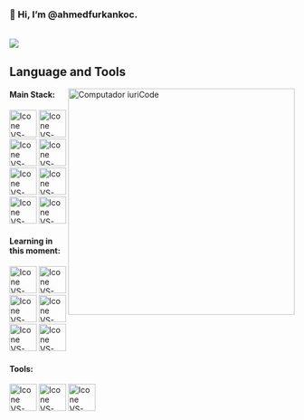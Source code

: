<h3> 👋 Hi, I’m @ahmedfurkankoc.</h3>
<br>
<img align="center" src="https://github-readme-stats.vercel.app/api/top-langs/?username=ahmedfurkankoc&layout=compact&theme=radical" />

## Language and Tools

<img src="https://raw.githubusercontent.com/MicaelliMedeiros/micaellimedeiros/master/image/computer-illustration.png" min-width="400px" max-width="400px" width="400px" align="right" alt="Computador iuriCode">

#### Main Stack:
  [<img height="48px" width="48px" alt="Icone VS-Code" src="https://skillicons.dev/icons?i=cs"/>](https://learn.microsoft.com/en-us/dotnet/csharp/)
  [<img height="48px" width="48px" alt="Icone VS-Code" src="https://skillicons.dev/icons?i=dotnet"/>](https://learn.microsoft.com/en-us/dotnet/fundamentals/)
  [<img height="48px" width="48px" alt="Icone VS-Code" src="https://skillicons.dev/icons?i=html"/>](https://developer.mozilla.org/en-US/docs/Web/HTML)
  [<img height="48px" width="48px" alt="Icone VS-Code" src="https://skillicons.dev/icons?i=css"/>](https://developer.mozilla.org/en-US/docs/Web/CSS)
  [<img height="48px" width="48px" alt="Icone VS-Code" src="https://skillicons.dev/icons?i=js"/>](https://developer.mozilla.org/en-US/docs/Web/JavaScript)
  [<img height="48px" width="48px" alt="Icone VS-Code" src="https://skillicons.dev/icons?i=bootstrap"/>](https://https://getbootstrap.com/)
  [<img height="48px" width="48px" alt="Icone VS-Code" src="https://skillicons.dev/icons?i=mysql"/>](https://www.mysql.com/)
  [<img height="48px" width="48px" alt="Icone VS-Code" src="https://skillicons.dev/icons?i=unity"/>](https://unity.com/)


#### Learning in this moment:
  [<img height="48px" width="48px" alt="Icone VS-Code" src="https://skillicons.dev/icons?i=react"/>](https://react.dev/)
  [<img height="48px" width="48px" alt="Icone VS-Code" src="https://skillicons.dev/icons?i=threejs"/>](https://threejs.org/)
  [<img height="48px" width="48px" alt="Icone VS-Code" src="https://skillicons.dev/icons?i=mongodb"/>](https://www.mongodb.com/)
  [<img height="48px" width="48px" alt="Icone VS-Code" src="https://skillicons.dev/icons?i=ts"/>](https://www.typescriptlang.org/)
  [<img height="48px" width="48px" alt="Icone VS-Code" src="https://skillicons.dev/icons?i=tailwind"/>](https://tailwindcss.com/)
  [<img height="48px" width="48px" alt="Icone VS-Code" src="https://skillicons.dev/icons?i=git"/>](https://git-scm.com/)

#### Tools:

  [<img height="48px" width="48px" alt="Icone VS-Code" src="https://skillicons.dev/icons?i=visualstudio"/>](https://visualstudio.microsoft.com)
  [<img height="48px" width="48px" alt="Icone VS-Code" src="https://skillicons.dev/icons?i=vscode"/>](https://code.visualstudio.com/)
  [<img height="48px" width="48px" alt="Icone VS-Code" src="https://skillicons.dev/icons?i=docker"/>](https://www.docker.com/)

<br>
<!---
ahmedfurkankoc/ahmedfurkankoc is a ✨ special ✨ repository because its `README.md` (this file) appears on your GitHub profile.
You can click the Preview link to take a look at your changes.
--->
